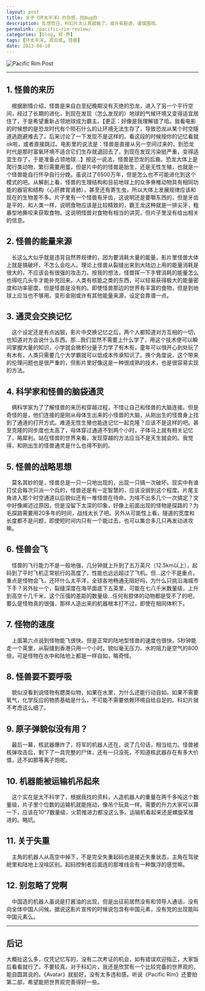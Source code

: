 ```yaml
---
layout: post
title: 关于《环太平洋》的杂想，找Bug的
description: 乱想而已，科幻片太认真就输了。或许有剧透，谨慎围观。
permalink: /pacific-rim-review/
categories: [blog, 视·界]
tags: [环太平洋, 观后感, 怪兽]
date: 2013-08-10
---
```


![Pacific Rim Post](http://lanternd.qiniudn.com/Pic4Post/pacific-rim-review/pacificrim-post.jpg?imageView/0/w/619/)

----

## 1. 怪兽的来历

　根据剧情介绍，怪兽是来自白垩纪晚期没有灭绝的恐龙，进入了另一个平行空间，经过了长期的进化，到现在发现（怎么发现的）地球的气候环境又变得适宜居住了，于是希望重新占领地球成为霸主。【更正：好像是我理解错了哈。我看电影的时候想的是恐龙时代有个陨石什么的让环境无法生存了，导致恐龙从某个时空隧道逃跑避难去了。后来讨论了一下发现不是这样的。看这段的时候按你的记忆看就ok啦，或者直接跳过。电影里的说法是：怪兽是直接从另一空间过来的，到恐龙时代是那时富氧环境不适合它们生存就退回去了，到现在发现污染挺严重，变得适宜生存了，于是准备占领地球…】按这一说法，怪兽是恐龙的后裔。恐龙大体上是爬行类动物，繁衍需要用蛋，但是片中的的怪兽是胎生，还是无性生殖，也就是一个怪兽能自行怀孕自行分娩。虽说过了6500万年，但是怎么也不可能进化到这个模式的吧。从解剖上看，怪兽的生理结构和目前地球上的众多脊椎动物具有相同功能的器官和结构（心肝脾胃肾肺），甚至还有寄生虫，所以大体上发展规律应该和现在的生物差不多。片子里有一个怪兽有牙齿，这说明还是要嚼东西的，但是牙齿是平的，和人类一样，说明食物应该是比较精致的，霸王龙这种就是一排尖牙，粗暴型地撕咬来获取食物。这说明怪兽对食物有相当的讲究，但片子里没有给出相关的信息。

## 2. 怪兽的能量来源

　长这么大似乎就是违背自然界规律的，因为要消耗大量的能量，影片里怪兽大体上就是搞破坏，不怎么会吃人。理论上怪兽从裂缝出来到大陆边上用的能量消耗是很大的，不应该会有很强的攻击力。按我的想法，怪兽挥一下手臂消耗的能量怎么也得吃几头牛才能补充回来。人类有核能之类的东西，可以轻易获得极大的能量密度和功率密度，但是怪兽是没有的。即使怪兽那边的世界有丰富的食物，但是到地球上应当也不够用。变形金刚或许有其他能量来源，设定会靠谱一点。
 
## 3. 通灵会交换记忆

　这个设定还是有点凶狠，影片中交换记忆之后，两个人都知道对方互相的一切，也知道对方会说什么东西。那…我们显然不需要上什么学了，用这个技术便可以瞬间掌握大量的知识，小学就会微积分量子力学了有木有，童年可以很开心到处玩了有木有，人类只需要几个大学霸就可以低成本传承知识了。换个角度说，这个带来的伦理问题也是很严重的，但影片里好像这是一种很成熟的技术，也是很容易实现的方法。

## 4. 科学家和怪兽的脑袋通灵

　俩科学家为了了解怪兽的来历和穿越过程，不惜让自己和怪兽的大脑连接。但是奇怪的是，他们连接的是刚从母体生出来的小怪兽的大脑，从刚出生的怪兽身上找到了通道的打开方式。难道无性生殖也能连记忆一起克隆？应该不是这样的吧。甚至克隆的同步度也太高了，母体穿过通道不到两个小时，子体马上就有相关记忆了，略犀利。站在怪兽的世界来看，发现穿越的方法应当不是天生就会的。我觉得，和刚出生的怪兽通灵是什么也得不到的。

## 5. 怪兽的战略思想

　莫名其妙的是，怪兽总是一只一只地出现的，出现一只搞一次破坏。现实中有谁打仗会每次只派一个兵的，怪兽还是有一定智慧的，应该没弱到这个程度。片尾主角进入那个时空通道以后貌似还有一堆怪兽在待命。为啥不出多几个一次搞定？文中好像阐述过原因，但是没留下太深的印象，好像上前面出现的怪物是探路的？为毛探路需要用20多年的时间，战线太长了吧。另外从可能性上看，隧道的宽度和长度都不是问题，即使短时间内只有一个能过去，也可以集合多几只再发动进攻嘛。

## 6. 怪兽会飞

　怪兽的飞行能力不是一般地强，几分钟就上升到了五万英尺（12.5km以上），起码到了平时飞机正常航行的高度了，性能也远远超过了飞机。但…这个不是重点，重点是怪物会飞，还环什么太平洋，全球各地畅通无阻好吗，为什么只挑沿海城市下手？另外扯一个，裂缝深度在海平面底下五英里，可能在七八千米数量级，上升到高空十几千米，这个压强的差距的数量级…任何有腔体的动物都是受不了的吧，要么是怪物真的很强，那样人造出来的机器根本打不过，即使在相同体积下。

## 7. 怪物的速度

　上面第六点说到怪物能飞很快。但是正常的陆地型怪兽的速度也很快，5秒钟能走一个英里，从裂缝到香港只用一个小时，貌似毫无压力。水的阻力是空气的800倍，可是怪物在水中和陆地上都是一样自如，略奇怪。

## 8. 怪兽要不要呼吸

　貌似没看到说怪物有腮类似物，如果在水里，为什么还能行动自如。如果不需要氧气，化学反应的物质基础是什么，不可能不需要依赖环境自给自足的。科幻片就不考虑这么细了。

## 9. 原子弹貌似没有用？

　最后一幕，核武器爆炸了，将军的机器人还在，说了几句话，相当给力。怪兽被核弹攻击后，剩下了一具完整的尸体，还有一只没死，不知道核武器存在有多大价值，还不如那等离子炮呢。

## 10. 机器能被运输机吊起来

　这个实在是太不科学了，根据我找的资料，人造机器人的重量在两千多吨这个数量级，片子里个位数的运输机就能拖动，像吊个玩具一样。需要的升力大家可以算一下，应该在10^7数量级，火箭推进力都没这么多。运输机看起来还是螺旋桨推进的。略坑。

 
## 11. 关于失重

　主角的机器人从高空中掉下，不是完全失重起码也是接近失重状态，主角在驾驶舱里和陆地上没啥区别。起码控制者后面连的那堆线会有一种飘浮的感觉嘛。
 
## 12. 别忽略了党啊

　中国造的机器人虽说是打酱油的出现，但是出征前居然没有和领导人通话，没有向全体中国人问候。据说这影片宣传的时候说包含有中国元素，没有党的出现能叫中国元素么。

----

## 后记

大概扯这么多，仅凭记忆写的，没有二次考证的机会，如有错误欢迎指正，大家饭后看看就行了，不要较真。对于科幻片，我还是欣赏有一个比较完备的世界观的，能自圆其说的。《Avatar》就挺好，没有太多违和感。听说《Pacific Rim》还要拍第二部，希望能把世界观完善得好一些。
